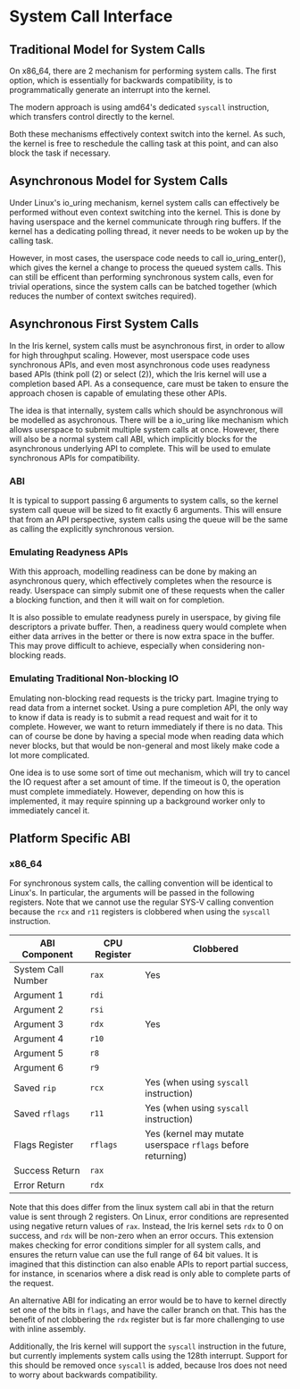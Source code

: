 # System Call Interface

## Traditional Model for System Calls

On x86_64, there are 2 mechanism for performing system calls. The first option, which is
essentially for backwards compatibility, is to programmatically generate an interrupt into
the kernel.

The modern approach is using amd64's dedicated `syscall` instruction, which transfers control
directly to the kernel.

Both these mechanisms effectively context switch into the kernel. As such, the kernel is free
to reschedule the calling task at this point, and can also block the task if necessary.

## Asynchronous Model for System Calls

Under Linux's io_uring mechanism, kernel system calls can effectively be performed without
even context switching into the kernel. This is done by having userspace and the kernel communicate
through ring buffers. If the kernel has a dedicating polling thread, it never needs to be woken up
by the calling task.

However, in most cases, the userspace code needs to call io_uring_enter(), which gives the kernel a
change to process the queued system calls. This can still be efficent than performing synchronous system
calls, even for trivial operations, since the system calls can be batched together (which reduces the number
of context switches required).

## Asynchronous First System Calls

In the Iris kernel, system calls must be asynchronous first, in order to allow for high throughput scaling.
However, most userspace code uses synchronous APIs, and even most asynchronous code uses readyness based APIs
(think poll (2) or select (2)), which the Iris kernel will use a completion based API. As a consequence, care
must be taken to ensure the approach chosen is capable of emulating these other APIs.

The idea is that internally, system calls which should be asynchronous will be modelled as asychronous. There
will be a io_uring like mechanism which allows userspace to submit multiple system calls at once. However, there
will also be a normal system call ABI, which implicitly blocks for the asynchronous underlying API to complete.
This will be used to emulate synchronous APIs for compatibility.

### ABI

It is typical to support passing 6 arguments to system calls, so the kernel system call queue will be sized to
fit exactly 6 arguments. This will ensure that from an API perspective, system calls using the queue will be
the same as calling the explicitly synchronous version.

### Emulating Readyness APIs

With this approach, modelling readiness can be done by making an asynchronous query, which effectively completes
when the resource is ready. Userspace can simply submit one of these requests when the caller a blocking function,
and then it will wait on for completion.

It is also possible to emulate readyness purely in userspace, by giving file descriptors a private buffer. Then, a
readiness query would complete when either data arrives in the better or there is now extra space in the buffer. This
may prove difficult to achieve, especially when considering non-blocking reads.

### Emulating Traditional Non-blocking IO

Emulating non-blocking read requests is the tricky part. Imagine trying to read data from a internet socket. Using a
pure completion API, the only way to know if data is ready is to submit a read request and wait for it to complete.
However, we want to return immediately if there is no data. This can of course be done by having a special mode when
reading data which never blocks, but that would be non-general and most likely make code a lot more complicated.

One idea is to use some sort of time out mechanism, which will try to cancel the IO request after a set amount of time.
If the timeout is 0, the operation must complete immediately. However, depending on how this is implemented, it may
require spinning up a background worker only to immediately cancel it.

## Platform Specific ABI

### x86_64

For synchronous system calls, the calling convention will be identical to Linux's. In particular, the arguments will be
passed in the following registers. Note that we cannot use the regular SYS-V calling convention because the `rcx` and
`r11` registers is clobbered when using the `syscall` instruction.

| ABI Component      | CPU Register | Clobbered                                                   |
| ------------------ | ------------ | ----------------------------------------------------------- |
| System Call Number | `rax`        | Yes                                                         |
| Argument 1         | `rdi`        |                                                             |
| Argument 2         | `rsi`        |                                                             |
| Argument 3         | `rdx`        | Yes                                                         |
| Argument 4         | `r10`        |                                                             |
| Argument 5         | `r8`         |                                                             |
| Argument 6         | `r9`         |                                                             |
| Saved `rip`        | `rcx`        | Yes (when using `syscall` instruction)                      |
| Saved `rflags`     | `r11`        | Yes (when using `syscall` instruction)                      |
| Flags Register     | `rflags`     | Yes (kernel may mutate userspace `rflags` before returning) |
| Success Return     | `rax`        |                                                             |
| Error Return       | `rdx`        |                                                             |

Note that this does differ from the linux system call abi in that the return value is sent through 2 registers. On
Linux, error conditions are represented using negative return values of `rax`. Instead, the Iris kernel sets `rdx` to 0
on success, and `rdx` will be non-zero when an error occurs. This extension makes checking for error conditions simpler
for all system calls, and ensures the return value can use the full range of 64 bit values. It is imagined that this
distinction can also enable APIs to report partial success, for instance, in scenarios where a disk read is only able to
complete parts of the request.

An alternative ABI for indicating an error would be to have to kernel directly set one of the bits in `flags`, and have
the caller branch on that. This has the benefit of not clobbering the `rdx` register but is far more challenging to use
with inline assembly.

Additionally, the Iris kernel will support the `syscall` instruction in the future, but currently implements system
calls using the 128th interrupt. Support for this should be removed once `syscall` is added, because Iros does not need
to worry about backwards compatibility.
